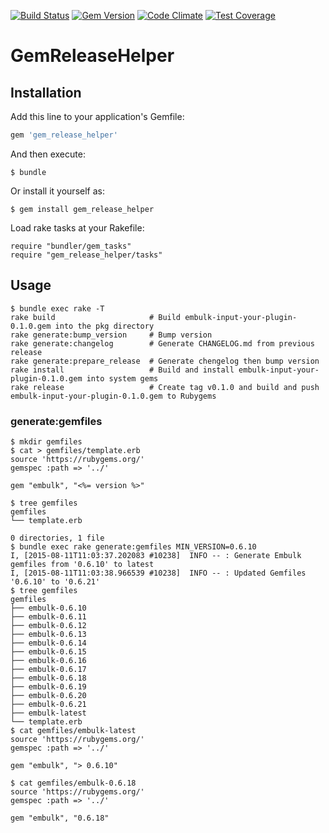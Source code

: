 [![Build Status](https://travis-ci.org/uu59/gem_release_helper.svg?branch=master)](https://travis-ci.org/uu59/gem_release_helper)
[![Gem Version](https://badge.fury.io/rb/gem_release_helper.svg)](http://badge.fury.io/rb/gem_release_helper)
[![Code Climate](https://codeclimate.com/github/uu59/gem_release_helper/badges/gpa.svg)](https://codeclimate.com/github/uu59/gem_release_helper)
[![Test Coverage](https://codeclimate.com/github/uu59/gem_release_helper/badges/coverage.svg)](https://codeclimate.com/github/uu59/gem_release_helper/coverage)

# GemReleaseHelper



## Installation

Add this line to your application's Gemfile:

```ruby
gem 'gem_release_helper'
```

And then execute:

    $ bundle

Or install it yourself as:

    $ gem install gem_release_helper

Load rake tasks at your Rakefile:

    require "bundler/gem_tasks"
    require "gem_release_helper/tasks"

## Usage

    $ bundle exec rake -T
    rake build                     # Build embulk-input-your-plugin-0.1.0.gem into the pkg directory
    rake generate:bump_version     # Bump version
    rake generate:changelog        # Generate CHANGELOG.md from previous release
    rake generate:prepare_release  # Generate chengelog then bump version
    rake install                   # Build and install embulk-input-your-plugin-0.1.0.gem into system gems
    rake release                   # Create tag v0.1.0 and build and push embulk-input-your-plugin-0.1.0.gem to Rubygems

### generate:gemfiles

    $ mkdir gemfiles
    $ cat > gemfiles/template.erb
    source 'https://rubygems.org/'
    gemspec :path => '../'

    gem "embulk", "<%= version %>"

    $ tree gemfiles
    gemfiles
    └── template.erb

    0 directories, 1 file
    $ bundle exec rake generate:gemfiles MIN_VERSION=0.6.10
    I, [2015-08-11T11:03:37.202083 #10238]  INFO -- : Generate Embulk gemfiles from '0.6.10' to latest
    I, [2015-08-11T11:03:38.966539 #10238]  INFO -- : Updated Gemfiles '0.6.10' to '0.6.21'
    $ tree gemfiles
    gemfiles
    ├── embulk-0.6.10
    ├── embulk-0.6.11
    ├── embulk-0.6.12
    ├── embulk-0.6.13
    ├── embulk-0.6.14
    ├── embulk-0.6.15
    ├── embulk-0.6.16
    ├── embulk-0.6.17
    ├── embulk-0.6.18
    ├── embulk-0.6.19
    ├── embulk-0.6.20
    ├── embulk-0.6.21
    ├── embulk-latest
    └── template.erb
    $ cat gemfiles/embulk-latest
    source 'https://rubygems.org/'
    gemspec :path => '../'

    gem "embulk", "> 0.6.10"

    $ cat gemfiles/embulk-0.6.18
    source 'https://rubygems.org/'
    gemspec :path => '../'

    gem "embulk", "0.6.18"
